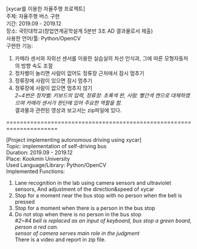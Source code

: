 [xycar를 이용한 자율주행 프로젝트]  
주제: 자율주행 버스 구현  
기간: 2019.09 - 2019.12  
장소: 국민대학교(창업연계공학설계 5분반 3조 AD 결과물로서 제출)  
사용한 언어/툴: Python/OpenCV  
구현한 기능:  
1) 카메라 센서와 자외선 센서를 이용한 실습실의 차선 인식과, 그에 따른 모형자동차의 방향 속도 조절  
2) 정차벨이 눌리면 사람이 없어도 정류장 근처에서 잠시 멈추기  
3) 정류장에 사람이 있으면 잠시 멈추기  
4) 정류장에 사람이 없으면 멈추지 않기  
*2~4번은 정차벨: 키보드의 입력, 정류장: 초록색 판, 사람: 빨간색 캔으로 대체하였으며 카메라 센서가 판단에 있어 주요한 역할을 함.*  
결과물과 관련된 영상과 보고서는 zip파일에 있다.

=====================================================================

[Project implementing autonomous driving using xycar]  
Topic: implementation of self-driving bus  <br>
Duration: 2019.09 - 2019.12  <br>
Place: Kookmin University <br>
Used Language/Library: Python/OpenCV  <br>
Implemented Functions:  <br>
1) Lane recognition in the lab using camera sensors and ultraviolet sensors, And adjustment of the direction&speed of xycar  <br>
2) Stop for a moment near the bus stop with no person when the bell is pressed  <br>
3) Stop for a moment when there is a person in the bus stop  <br>
4) Do not stop when there is no person in the bus stop  <br>
*#2~#4 bell is replaced as an input of keyboard, bus stop a green board, person a red can.  <br>
  sensor of camera serves main role in the judgment*  <br>
There is a video and report in zip file. 
